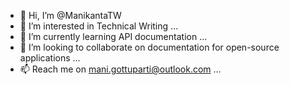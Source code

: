 - 👋 Hi, I’m @ManikantaTW
- 👀 I’m interested in Technical Writing ...
- 🌱 I’m currently learning API documentation ...
- 💞️ I’m looking to collaborate on documentation for open-source applications ...
- 📫 Reach me on mani.gottuparti@outlook.com ...

<!---
ManikantaTW/ManikantaTW is a ✨ special ✨ repository because its `README.md` (this file) appears on your GitHub profile.
You can click the Preview link to take a look at your changes.
--->
